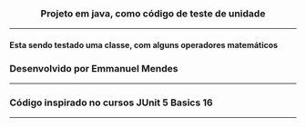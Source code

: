 <H3 align='center'> Projeto em java, como código de teste de unidade</H3>

---

#### Esta sendo testado uma classe, com alguns operadores matemáticos











### Desenvolvido por Emmanuel Mendes

---

### Código inspirado no cursos JUnit 5 Basics 16 

---